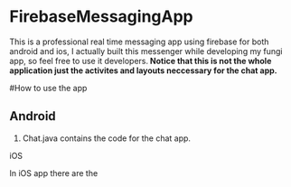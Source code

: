 # FirebaseMessagingApp
This is a professional real time messaging app using firebase for both android and ios, I actually built this messenger while developing my fungi app, so feel free to use it developers.<b> Notice that this is not the whole application just the activites and layouts neccessary for the chat app.</b>


#How to use the app


<h2>Android </h2>

 1. Chat.java contains the code for the chat app.


</h2>iOS</h2>

<p>In iOS app there are the </p>
